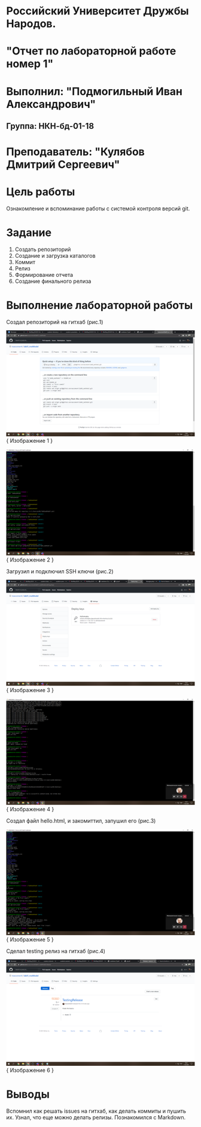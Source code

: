 # Российский Университет Дружбы Народов. 
# "Отчет по лабораторной работе номер 1"
# Выполнил: "Подмогильный Иван Александрович"
## Группа: НКН-бд-01-18
# Преподаватель: "Кулябов Дмитрий Сергеевич"

# Цель работы

Ознакомление и вспоминание работы с системой контроля версий git. 

# Задание

1. Создать репозиторий
2. Создание и загрузка каталогов 
3. Коммит
4. Релиз
5. Формирование отчета
6. Создание финального релиза


# Выполнение лабораторной работы

Создал репозиторий на гитхаб (рис.1)

![Название рисунка](images/1.png){ Изображение 1 }

![Название рисунка](images/2.png){ Изображение 2 }

Загрузил и подключил SSH ключи (рис.2)

![Название рисунка](images/3.png){ Изображение 3 }

![Название рисунка](images/4.png){ Изображение 4 }

Создал файл hello.html, и закомиттил, запушил его  (рис.3)

![Название рисунка](images/5.png){ Изображение 5 }

Сделал testing релиз на гитхаб (рис.4)

![Название рисунка](images/6.png){ Изображение 6 }



# Выводы

Вспомнил как решать issues на гитхаб, как делать коммиты и пушить их. Узнал, что еще можно делать релизы. Познакомился с Markdown.
